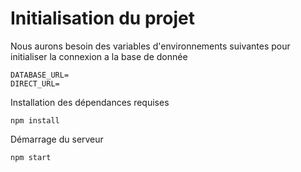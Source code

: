 # Initialisation du projet

Nous aurons besoin des variables d'environnements suivantes pour initialiser la connexion a la base de donnée

```
DATABASE_URL=
DIRECT_URL=
```

Installation des dépendances requises

```
npm install
```

Démarrage du serveur

```
npm start
```
